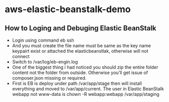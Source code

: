 # aws-elastic-beanstalk-demo
## How to Loging and Debuging Elastic BeanStalk
- Login using command eb ssh
- And you must create the file name must be same as the key name keypairt exist or attached the elasticbeanstlak, otherwise will not connect
- Switch to /var/log/eb-engin.log
- One of the biggest thing i had noticed you should zip the entire folder content not the folder from outside. Otherwise you’ll get     issue of composer.json missing or required.
- First is EB is deploy under path /var/app/stage then will install everything and moved  to /var/app/current.
The user in Elastic BeanStalk  webapp not www-data is chown -R webapp:webapp /var/app/staging

